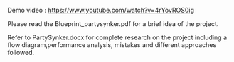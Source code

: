 Demo video : https://www.youtube.com/watch?v=4rYovROS0ig

Please read the Blueprint_partysynker.pdf for a brief idea of the project.

Refer to PartySynker.docx for complete research on the project including a flow diagram,performance analysis, mistakes and different approaches followed.




